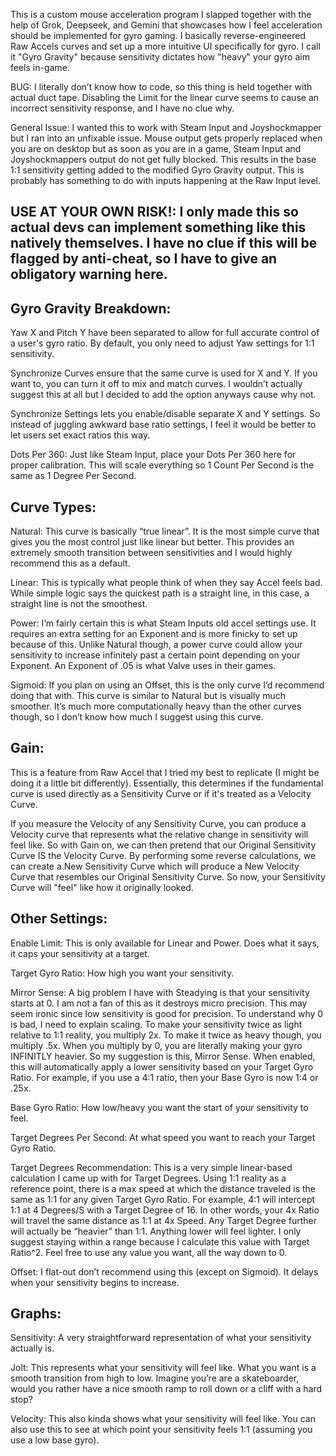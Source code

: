 This is a custom mouse acceleration program I slapped together with the help of Grok, Deepseek, and Gemini that showcases how I feel acceleration should be implemented for gyro gaming. I basically reverse-engineered Raw Accels curves and set up a more intuitive UI specifically for gyro. I call it "Gyro Gravity" because sensitivity dictates how "heavy" your gyro aim feels in-game.

BUG: I literally don’t know how to code, so this thing is held together with actual duct tape. Disabling the Limit for the linear curve seems to cause an incorrect sensitivity response, and I have no clue why.

General Issue: I wanted this to work with Steam Input and Joyshockmapper but I ran into an unfixable issue. Mouse output gets properly replaced when you are on desktop but as soon as you are in a game, Steam Input and Joyshockmappers output do not get fully blocked. This results in the base 1:1 sensitivity getting added to the modified Gyro Gravity output. This is probably has something to do with inputs happening at the Raw Input level.

USE AT YOUR OWN RISK!: I only made this so actual devs can implement something like this natively themselves. I have no clue if this will be flagged by anti-cheat, so I have to give an obligatory warning here.
-
Gyro Gravity Breakdown:
-
Yaw X and Pitch Y have been separated to allow for full accurate control of a user's gyro ratio. By default, you only need to adjust Yaw settings for 1:1 sensitivity.

Synchronize Curves ensure that the same curve is used for X and Y. If you want to, you can turn it off to mix and match curves. I wouldn’t actually suggest this at all but I decided to add the option anyways cause why not.

Synchronize Settings lets you enable/disable separate X and Y settings. So instead of juggling awkward base ratio settings, I feel it would be better to let users set exact ratios this way.

Dots Per 360: Just like Steam Input, place your Dots Per 360 here for proper calibration. This will scale everything so 1 Count Per Second is the same as 1 Degree Per Second.

Curve Types:
-
Natural: This curve is basically “true linear”. It is the most simple curve that gives you the most control just like linear but better. This provides an extremely smooth transition between sensitivities and I would highly recommend this as a default.

Linear: This is typically what people think of when they say Accel feels bad. While simple logic says the quickest path is a straight line, in this case, a straight line is not the smoothest.

Power: I’m fairly certain this is what Steam Inputs old accel settings use. It requires an extra setting for an Exponent and is more finicky to set up because of this. Unlike Natural though, a power curve could allow your sensitivity to increase infinitely past a certain point depending on your Exponent. An Exponent of .05 is what Valve uses in their games.

Sigmoid: If you plan on using an Offset, this is the only curve I’d recommend doing that with. This curve is similar to Natural but is visually much smoother. It’s much more computationally heavy than the other curves though, so I don’t know how much I suggest using this curve.

Gain:
-
This is a feature from Raw Accel that I tried my best to replicate (I might be doing it a little bit differently). Essentially, this determines if the fundamental curve is used directly as a Sensitivity Curve or if it's treated as a Velocity Curve.

If you measure the Velocity of any Sensitivity Curve, you can produce a Velocity curve that represents what the relative change in sensitivity will feel like. So with Gain on, we can then pretend that our Original Sensitivity Curve IS the Velocity Curve. By performing some reverse calculations, we can create a New Sensitivity Curve which will produce a New Velocity Curve that resembles our Original Sensitivity Curve. So now, your Sensitivity Curve will "feel" like how it originally looked.

Other Settings:
-
Enable Limit: This is only available for Linear and Power. Does what it says, it caps your sensitivity at a target.

Target Gyro Ratio: How high you want your sensitivity.

Mirror Sense: A big problem I have with Steadying is that your sensitivity starts at 0. I am not a fan of this as it destroys micro precision. This may seem ironic since low sensitivity is good for precision. To understand why 0 is bad, I need to explain scaling. To make your sensitivity twice as light relative to 1:1 reality, you multiply 2x. To make it twice as heavy though, you multiply .5x. When you multiply by 0, you are literally making your gyro INFINITLY heavier. So my suggestion is this, Mirror Sense. When enabled, this will automatically apply a lower sensitivity based on your Target Gyro Ratio. For example, if you use a 4:1 ratio, then your Base Gyro is now 1:4 or .25x.

Base Gyro Ratio: How low/heavy you want the start of your sensitivity to feel.

Target Degrees Per Second: At what speed you want to reach your Target Gyro Ratio.

Target Degrees Recommendation: This is a very simple linear-based calculation I came up with for Target Degrees. Using 1:1 reality as a reference point, there is a max speed at which the distance traveled is the same as 1:1 for any given Target Gyro Ratio. For example, 4:1 will intercept 1:1 at 4 Degrees/S with a Target Degree of 16. In other words, your 4x Ratio will travel the same distance as 1:1 at 4x Speed. Any Target Degree further will actually be “heavier” than 1:1. Anything lower will feel lighter. I only suggest staying within a range because I calculate this value with Target Ratio^2. Feel free to use any value you want, all the way down to 0.

Offset: I flat-out don’t recommend using this (except on Sigmoid). It delays when your sensitivity begins to increase.

Graphs:
-
Sensitivity: A very straightforward representation of what your sensitivity actually is.

Jolt: This represents what your sensitivity will feel like. What you want is a smooth transition from high to low. Imagine you’re are a skateboarder, would you rather have a nice smooth ramp to roll down or a cliff with a hard stop?

Velocity: This also kinda shows what your sensitivity will feel like. You can also use this to see at which point your sensitivity feels 1:1 (assuming you use a low base gyro).

